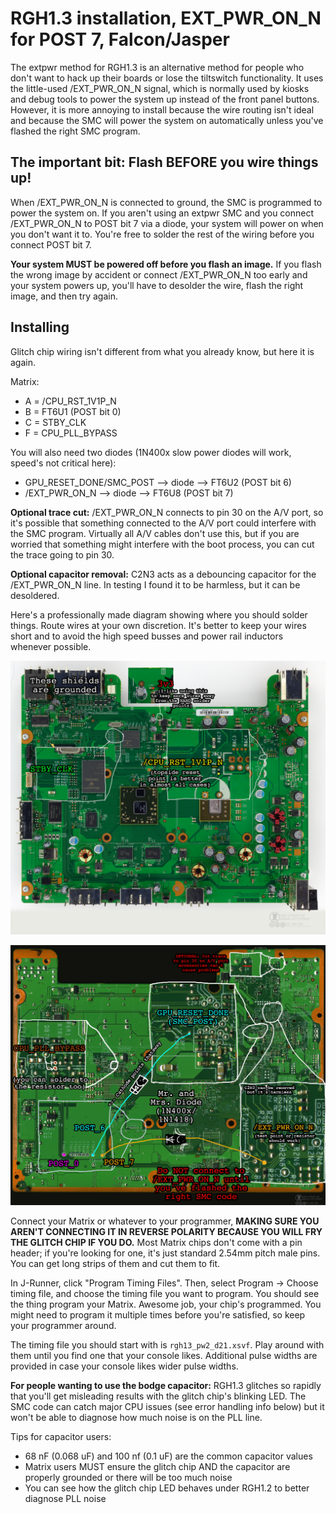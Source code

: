 # RGH1.3 installation, EXT_PWR_ON_N for POST 7, Falcon/Jasper

The extpwr method for RGH1.3 is an alternative method for people who don't want to hack up their
boards or lose the tiltswitch functionality. It uses the little-used /EXT_PWR_ON_N signal, which is
normally used by kiosks and debug tools to power the system up instead of the front panel buttons.
However, it is more annoying to install because the wire routing isn't ideal and because the SMC
will power the system on automatically unless you've flashed the right SMC program.

## The important bit: Flash BEFORE you wire things up!

When /EXT_PWR_ON_N is connected to ground, the SMC is programmed to power the system on. If you aren't
using an extpwr SMC and you connect /EXT_PWR_ON_N to POST bit 7 via a diode, your system will power on
when you don't want it to. You're free to solder the rest of the wiring before you connect POST bit 7.

**Your system MUST be powered off before you flash an image.** If you flash the wrong image by accident
or connect /EXT_PWR_ON_N too early and your system powers up, you'll have to desolder the wire, flash the
right image, and then try again. 

## Installing

Glitch chip wiring isn't different from what you already know, but here it is again.

Matrix:
- A = /CPU_RST_1V1P_N
- B = FT6U1 (POST bit 0)
- C = STBY_CLK
- F = CPU_PLL_BYPASS

You will also need two diodes (1N400x slow power diodes will work, speed's not critical here):

- GPU_RESET_DONE/SMC_POST --> diode --> FT6U2 (POST bit 6)
- /EXT_PWR_ON_N --> diode --> FT6U8 (POST bit 7)

**Optional trace cut:** /EXT_PWR_ON_N connects to pin 30 on the A/V port, so it's possible that something
connected to the A/V port could interfere with the SMC program. Virtually all A/V cables don't use this, but if you
are worried that something might interfere with the boot process, you can cut the trace going to pin 30.

**Optional capacitor removal:** C2N3 acts as a debouncing capacitor for the /EXT_PWR_ON_N line. In testing I found
it to be harmless, but it can be desoldered.

Here's a professionally made diagram showing where you should solder things. Route wires at your own discretion.
It's better to keep your wires short and to avoid the high speed busses and power rail inductors whenever possible.

![](rgh13_extpwr_points_top.jpg)

![](rgh13_extpwr_points_bottom.jpg)

Connect your Matrix or whatever to your programmer, **MAKING SURE YOU AREN'T CONNECTING IT IN REVERSE
POLARITY BECAUSE YOU WILL FRY THE GLITCH CHIP IF YOU DO.** Most Matrix chips don't come with a pin
header; if you're looking for one, it's just standard 2.54mm pitch male pins. You can get long strips of them
and cut them to fit.

In J-Runner, click "Program Timing Files". Then, select Program -> Choose timing file, and choose the
timing file you want to program. You should see the thing program your Matrix. Awesome job, your chip's
programmed. You might need to program it multiple times before you're satisfied, so keep your programmer
around.

The timing file you should start with is `rgh13_pw2_d21.xsvf`. Play around with them until you find
one that your console likes. Additional pulse widths are provided in case your console likes wider
pulse widths.

**For people wanting to use the bodge capacitor:** RGH1.3 glitches so rapidly that you'll get misleading
results with the glitch chip's blinking LED. The SMC code can catch major CPU issues (see error handling
info below) but it won't be able to diagnose how much noise is on the PLL line.

Tips for capacitor users:
- 68 nF (0.068 uF) and 100 nf (0.1 uF) are the common capacitor values
- Matrix users MUST ensure the glitch chip AND the capacitor are properly grounded or there will be too much noise
- You can see how the glitch chip LED behaves under RGH1.2 to better diagnose PLL noise
